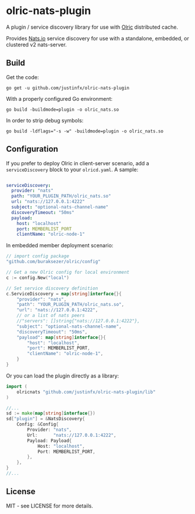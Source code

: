 # olric-nats-plugin

A plugin / service discovery library for use with [Olric](https://github.com/buraksezer/olric/)
distributed cache.

Provides [Nats.io](https://github.com/nats-io/nats-server/) service discovery
for use with a standalone, embedded, or clustered v2 nats-server.

## Build

Get the code:

```
go get -u github.com/justinfx/olric-nats-plugin
```

With a properly configured Go environment:

```
go build -buildmode=plugin -o olric_nats.so 
```

In order to strip debug symbols:

```
go build -ldflags="-s -w" -buildmode=plugin -o olric_nats.so 
```

## Configuration

If you prefer to deploy Olric in client-server scenario, add a `serviceDiscovery` block to 
your `olricd.yaml`. A sample:

```yaml

serviceDiscovery:
  provider: "nats"
  path: "YOUR_PLUGIN_PATH/olric_nats.so"
  url: "nats://127.0.0.1:4222"
  subject: "optional-nats-channel-name"
  discoveryTimeout: "50ms"
  payload:
    host: "localhost"
    port: MEMBERLIST_PORT
    clientName: "olric-node-1"
```

In embedded member deployment scenario:

```go
// import config package
"github.com/buraksezer/olric/config"

// Get a new Olric config for local environment
c := config.New("local")

// Set service discovery definition
c.ServiceDiscovery = map[string]interface{}{
    "provider": "nats",
    "path": "YOUR_PLUGIN_PATH/olric_nats.so",
    "url": "nats://127.0.0.1:4222",
    // or a list of nats peers
    //"servers": []string{"nats://127.0.0.1:4222"},
    "subject": "optional-nats-channel-name",
    "discoveryTimeout": "50ms",
    "payload": map[string]interface{}{
        "host": "localhost",
        "port": MEMBERLIST_PORT,
        "clientName": "olric-node-1",
    }
}
```

Or you can load the plugin directly as a library:

```go
import (
    olricnats "github.com/justinfx/olric-nats-plugin/lib"
)

//...
sd := make(map[string]interface{})
sd["plugin"] = &NatsDiscovery{
	Config: &Config{
		Provider: "nats",
		Url:      "nats://127.0.0.1:4222",
		Payload: Payload{
			Host: "localhost",
			Port: MEMBERLIST_PORT,
		},
	},
}
//...
```

## License

MIT - see LICENSE for more details.
